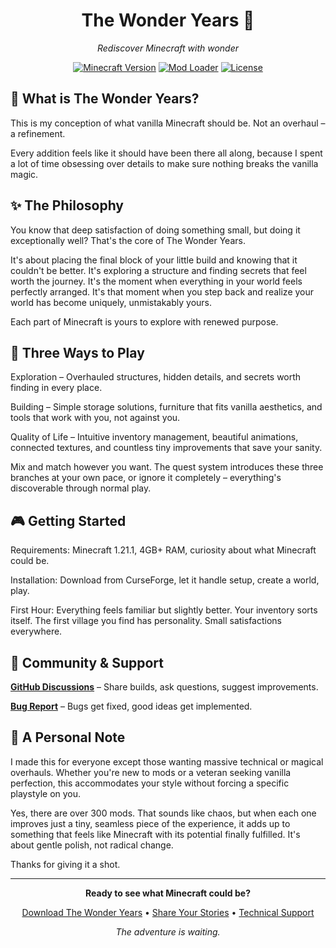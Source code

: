 <div align="center">

# The Wonder Years 🌟

*Rediscover Minecraft with wonder*

[![Minecraft Version](https://img.shields.io/badge/Minecraft-1.21.1-brightgreen.svg)](https://minecraft.net/)
[![Mod Loader](https://img.shields.io/badge/Mod%20Loader-Fabric-orange.svg)](https://fabricmc.net/)
[![License](https://img.shields.io/badge/License-Apache--2.0-blue.svg)](LICENSE)

</div>

## 🎯 What is The Wonder Years?

This is my conception of what vanilla Minecraft should be. Not an overhaul – a refinement.

Every addition feels like it should have been there all along, because I spent a lot of time obsessing over details to make sure nothing breaks the vanilla magic.

## ✨ The Philosophy

You know that deep satisfaction of doing something small, but doing it exceptionally well? That's the core of The Wonder Years.

It's about placing the final block of your little build and knowing that it couldn't be better. It's exploring a structure and finding secrets that feel worth the journey. It's the moment when everything in your world feels perfectly arranged. It's that moment when you step back and realize your world has become uniquely, unmistakably yours. 

Each part of Minecraft is yours to explore with renewed purpose.

## 🌟 Three Ways to Play

Exploration – Overhauled structures, hidden details, and secrets worth finding in every place.

Building – Simple storage solutions, furniture that fits vanilla aesthetics, and tools that work with you, not against you.

Quality of Life – Intuitive inventory management, beautiful animations, connected textures, and countless tiny improvements that save your sanity.

Mix and match however you want. The quest system introduces these three branches at your own pace, or ignore it completely – everything's discoverable through normal play.

## 🎮 Getting Started

Requirements: Minecraft 1.21.1, 4GB+ RAM, curiosity about what Minecraft could be.

Installation: Download from CurseForge, let it handle setup, create a world, play.

First Hour: Everything feels familiar but slightly better. Your inventory sorts itself. The first village you find has personality. Small satisfactions everywhere.

## 💬 Community & Support

**[GitHub Discussions](https://github.com/L9Tigrotto/The-Wonder-Years/discussions)** – Share builds, ask questions, suggest improvements.

**[Bug Report](https://github.com/L9Tigrotto/The-Wonder-Years/issues)** – Bugs get fixed, good ideas get implemented.

## 💝 A Personal Note

I made this for everyone except those wanting massive technical or magical overhauls. Whether you're new to mods or a veteran seeking vanilla perfection, this accommodates your style without forcing a specific playstyle on you.

Yes, there are over 300 mods. That sounds like chaos, but when each one improves just a tiny, seamless piece of the experience, it adds up to something that feels like Minecraft with its potential finally fulfilled. It's about gentle polish, not radical change.

Thanks for giving it a shot.

---

<div align="center">

**Ready to see what Minecraft could be?**

[Download The Wonder Years](https://www.curseforge.com/minecraft/modpacks/the-wonder-years) • [Share Your Stories](../../discussions/categories/general) • [Technical Support](../../discussions/categories/technical-support)

*The adventure is waiting.*

</div>
